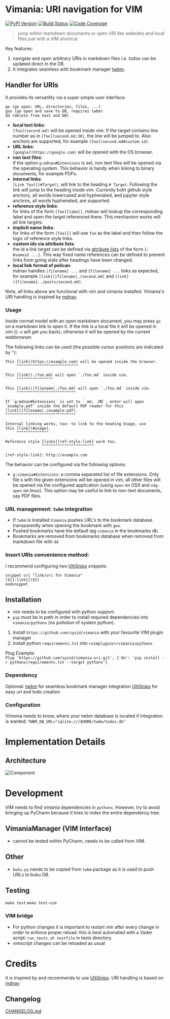 # Vimania: URI navigation for VIM

[![PyPI Version][pypi-image]][pypi-url]
[![Build Status][build-image]][build-url]
[![Code Coverage][coverage-image]][coverage-url]

> jump within markdown documents or open URI like websites and local files just with a VIM shortcut

Key features:
1. navigate and open arbitrary URIs in markdown files
   i.e. todos can be updated direct in the DB.
2. It integrates seamless with bookmark manager [twbm](https://github.com/sysid/twbm).

## Handler for URIs
It provides its versatility via a super simple user interface:

    go (go open: URL, directories, files, ...)
    goo (go open and save to DB, requires twbm)
    dd (delete from text and DB)

- **local text links**:  
    `[foo](second.md)` will be opened inside vim.
    If the target contains line number as in `[foo](second.md:30)`, the line
    will be jumped to.
    Also anchors are supported, for example `[foo](second.md#custom-id)`.
- **URL links**:  
    `[google](https://google.com)` will be opened with the OS browser.
- **non text files**:  
    if the option `g:mdnav#Extensions` is set, non text files will be opened
    via the operating system.
    This behavior is handy when linking to binary documents, for example PDFs.
- **internal links**:  
    `[Link Text](#Target)`, will link to the heading `# Target`.
    Following the link will jump to the heading inside vim.
    Currently both github style anchors, all words lowercased and hyphenated,
    and jupyter style anchros, all words hyphenated, are supported.
- **reference style links**:  
    for links of the form `[foo][label]`, mdnav will lookup the corresponding
    label and open the target referenced there.
    This mechanism works will all link targets.
- **implicit name links**:  
    for links of the form `[foo][]` will use `foo` as the label and then follow
    the logic of reference style links.
- **custom ids via attribute lists**:  
    the id a link target can be defined via [attribute lists][attr-lists] of
    the form `{: #someid ...}`.
    This way fixed name references can be defined to prevent links from going
    stale after headings have been changed.
- **local link format of pelican**:  
    mdnav handles `|filename| ...` and `{filename} ...` links as expected, for
    example `[link](|filename|./second.md)` and
    `[link]({filename}../posts/second.md)`.

Note, all links above are functional with vim and vimania installed.
Vimania's URI handling is inspired by [mdnav][mdnav].

[label]: https://google.com
[foo]: https://wikipedia.org
[fml]: https://github.com/prashanthellina/follow-markdown-links
[attr-lists]: https://pythonhosted.org/Markdown/extensions/attr_list.html
[mdnav]: https://github.com/chmp/mdnav

### Usage

Inside normal model with an open markdown document, you may press `go` on a
markdown link to open it.
If the link is a local file it will be opened in vim (`C-o` will get you back),
otherwise it will be opened by the current webbrowser.

The following links can be used (the possible cursor positions are indicated by `^`):

    This [link](https://example.com) will be opened inside the browser.
         ^^^^^^^^^^^^^^^^^^^^^^^^^^^

    This [link](./foo.md) will open `./foo.md` inside vim.
         ^^^^^^^^^^^^^^^^

    This [link](|filename|./foo.md) will open `./foo.md` inside vim.
         ^^^^^^^^^^^^^^^^^^^^^^^^^^

    If `g:mdnav#Extensions` is set to `.md, .MD`, enter will open
    `example.pdf` inside the default PDF reader for this
    [link](|filename|./example.pdf).
    ^^^^^^^^^^^^^^^^^^^^^^^^^^^^^^^

    Internal linking works, too: to link to the heading Usage, use
    this [link](#usage).
         ^^^^^^^^^^^^^^

    Reference style [links][ref-style-link] work too.
                    ^^^^^^^^^^^^^^^^^^^^^^^

    [ref-style-link]: http://example.com


The behavior can be configured via the following options:

- `g:vimania#Extensions`:
    a comma separated list of file extensions.
    Only file s with the given extensions will be opened in vim, all other
    files will be opened via the configured application (using `open` on OSX
    and `xdg-open` on linux).
    This option may be useful to link to non-text documents, say PDF files.


### URL management: `twbm` integration

- If `twbm` is installed `Vimania` pushes URL's to the bookmark database transparently when opening the bookmark
  with `goo`.
- Pushed bookmarks have the default tag `vimania` in the bookmarks db.
- Bookmarks are removed from bookmarks database when removed from markdown file with `dd`

### Insert URIs convenience method:
I recommend configuring two [UltiSnips](https://github.com/SirVer/ultisnips) snippets:

```
snippet uri "link/uri for Vimania"
[${1:link}]($1)
endsnippet
```

## Installation
- vim needs to be configured with python support.
- `pip` must be in path in order to install required dependencies into `vimania/pythonx` (no pollution of system python).

1. Install `https://github.com/sysid/vimania` with your favourite VIM plugin manager
2. Install python `requirements.txt` into `<vimplugins>/vimania/pythonx`

Plug Example:  
`Plug 'https://github.com/sysid/vimania-uri.git', {'do': 'pip install -r pythonx/requirements.txt --target pythonx'}`


### Dependency
Optional:
[twbm](https://github.com/sysid/twbm) for seamless bookmark manager integration
[UltiSnips](https://github.com/SirVer/ultisnips) for easy uri and todo creation


### Configuration
Vimenia needs to know, where your twbm database is located if integration is wanted:
`TWBM_DB_URL="sqlite:///$HOME/twbm/todos.db"`

# Implementation Details
## Architecture
![Component](doc/component-vimenia.png)


# Development
VIM needs to find vimania dependencies in `pythonx`.
However, try to avoid bringing up PyCharm because it tries to index the entire dependency tree.

## VimaniaManager (VIM Interface)
- cannot be tested within PyCharm, needs to be called from VIM.

## Other
- `buku.py` needs to be copied from `twbm` package as it is used to push URLs to buku DB.


## Testing
`make test`
`make test-vim`

### VIM bridge
- For python changes it is important to restart vim after every change in order to enforce proper reload:
  this is best automated with a Vader script: `run_tests.sh testfile` in tests directory.
- vimscript changes can be reloaded as usual

# Credits
It is inspired by and recommends to use [UltiSnips](https://github.com/SirVer/ultisnips).
URI handling is based on [mdnav](https://github.com/chmp/mdnav)


## Changelog
[CHANGELOG.md](https://github.com/sysid/vimania/blob/master/CHANGELOG.md)

<!-- Badges -->

[pypi-image]: https://badge.fury.io/py/vimania.svg
[pypi-url]: https://pypi.org/project/vimania/
[build-image]: https://github.com/sysid/vimania/actions/workflows/build.yml/badge.svg
[build-url]: https://github.com/sysid/vimania/actions/workflows/build.yml
[coverage-image]: https://codecov.io/gh/sysid/vimania/branch/master/graph/badge.svg
[coverage-url]: https://codecov.io/gh/sysid/vimania
